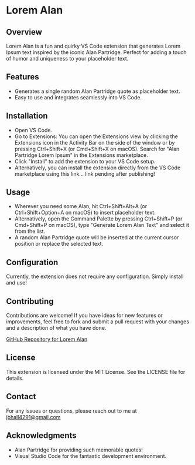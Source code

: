 # Lorem Alan

## Overview
Lorem Alan is a fun and quirky VS Code extension that generates Lorem Ipsum text inspired by the iconic Alan Partridge. Perfect for adding a touch of humor and uniqueness to your placeholder text.

## Features
- Generates a single random Alan Partridge quote as placeholder text.
- Easy to use and integrates seamlessly into VS Code.

## Installation
- Open VS Code.
- Go to Extensions: You can open the Extensions view by clicking the Extensions icon in the Activity Bar on the side of the window or by pressing Ctrl+Shift+X (or Cmd+Shift+X on macOS).
Search for "Alan Partridge Lorem Ipsum" in the Extensions marketplace.
- Click "Install" to add the extension to your VS Code setup.
- Alternatively, you can install the extension directly from the VS Code marketplace using this link... link pending after publishing!

## Usage
- Wherever you need some Alan, hit Ctrl+Shift+Alt+A (or Ctrl+Shift+Option+A on macOS) to insert placeholder text.
- Alternatively, open the Command Palette by pressing Ctrl+Shift+P (or Cmd+Shift+P on macOS), type "Generate Lorem Alan Text" and select it from the list.
- A random Alan Partridge quote will be inserted at the current cursor position or replace the selected text.

## Configuration
Currently, the extension does not require any configuration. Simply install and use!

## Contributing
Contributions are welcome! If you have ideas for new features or improvements, feel free to fork and submit a pull request with your changes and a description of what you have done.

[GitHub Repository for Lorem Alan](https://github.com/jbhall4291/lorem-alan-vscode-extension)


## License
This extension is licensed under the MIT License. See the LICENSE file for details.

## Contact
For any issues or questions, please reach out to me at jbhall4291@gmail.com

## Acknowledgments
- Alan Partridge for providing such memorable quotes!
- Visual Studio Code for the fantastic development environment.